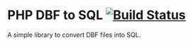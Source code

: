 # PHP DBF to SQL [![Build Status](https://travis-ci.org/marttosc/php-dbf-sql.svg?branch=master)](https://travis-ci.org/marttosc/php-dbf-sql)

A simple library to convert DBF files into SQL.
